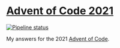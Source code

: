 # [Advent of Code 2021](https://adventofcode.com/2021)

[![Pipeline status][workflows-CI-badge]][actions]

My answers for the 2021 [Advent of Code](https://adventofcode.com/2021).

[workflows-CI-badge]: https://github.com/rjvdw/advent-of-code/actions/workflows/ci-fsharp-2021.yml/badge.svg
[actions]: https://github.com/rjvdw/advent-of-code/actions/workflows/ci-fsharp-2021.yml
